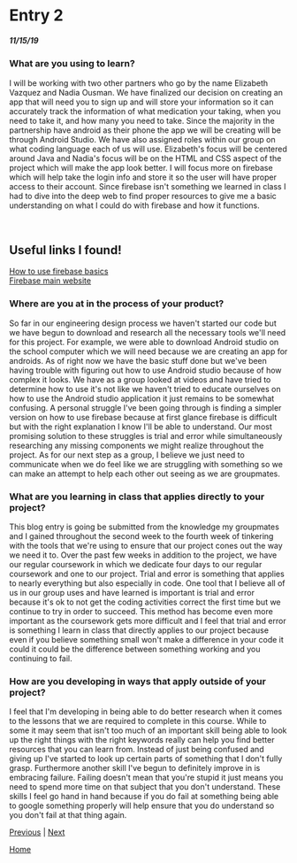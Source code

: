 # Entry 2
##### 11/15/19

<h3>What are you using to learn?</h3>
<!--Uses (and links to) multiple sources effectively, where applicable.-->

<p> I will be working with two other partners who go by the name Elizabeth Vazquez and Nadia Ousman.
We have finalized our decision on creating an app that will need you to sign up and will store your information so it can accurately track the information of what medication your taking, when you need to take it, and how many you need to take.
Since the majority in the partnership have android as their phone the app we will be creating will be through Android Studio.
We have also assigned roles within our group on what coding language each of us will use.
Elizabeth's focus will be centered around Java and Nadia's focus will be on the HTML and CSS aspect of the project which will make the app look better.
I will focus more on firebase which will help take the login info and store it so the user will have proper access to their account.
Since firebase isn't something we learned in class I had to dive into the deep web to find proper resources to give me a basic understanding on what I could do with firebase and how it functions.</p>

<br><h2>Useful links I found!</h2>
<a href="https://www.youtube.com/watch?v=9kRgVxULbag">How to use firebase basics</a>
<br><a href="https://firebase.google.com/docs/auth/web/password-auth">Firebase main website</a>












<h3>Where are you at in the process of your product? </h3>

<!--//Effectively considers current stage in EDP, plans for next stage.
Must state “engineering design process.”-->

<p> So far in our engineering design process we haven't started our code but we have begun to download and research all the necessary tools we'll need for this project.
For example, we were able to download Android studio on the school computer which we will need because we are creating an app for androids.
As of right now we have the basic stuff done but we've been having trouble with figuring out how to use Android studio because of how complex it looks.
We have as a group looked at videos and have tried to determine how to use it's not like we haven't tried to educate ourselves on how to use the Android studio application it just remains to be somewhat confusing.
A personal struggle I've been going through is finding a simpler version on how to use firebase because at first glance firebase is difficult but with the right explanation I know I'll be able to understand.
Our most promising solution to these struggles is trial and error while simultaneously researching any missing components we might realize throughout the project.
As for our next step as a group, I believe we just need to communicate when we do feel like we are struggling with something so we can make an attempt to help each other out seeing as we are groupmates.</p>





<h3>What are you learning in class that applies directly to your project?
</h3>
<!--
Displays knowledge gained that applies to this entry, where applicable.-->

<p>This blog entry is going be submitted from the knowledge my groupmates and I gained throughout the second week to the fourth week of tinkering with the tools that we're using to ensure that our project cones out the way we need it to.
Over the past few weeks in addition to the project, we have our regular coursework in which we dedicate four days to our regular coursework and one to our project.
Trial and error is something that applies to nearly everything but also especially in code.
One tool that I believe all of us in our group uses and have learned is important is trial and error because it's ok to not get the coding activities correct the first time but we continue to try in order to succeed.
This method has become even more important as the coursework gets more difficult and I feel that trial and error is something I learn in class that directly applies to our project because even if you believe something small won't make a difference in your code it could
it could be the difference between something working and you continuing to fail.

</p>







<h3>How are you developing in ways that apply outside of your project?</h3>

<!--Reflects on at least two skills developed since the previous entry.-->
<!--Must state “skill/skills.”-->

<p> I feel that I'm developing in being able to do better research when it comes to the lessons that we are required to complete in this course.
While to some it may seem that isn't too much of an important skill being able to look up the right things with the right keywords really can help you find better resources that you can learn from.
Instead of just being confused and giving up I've started to look up certain parts of something that I don't fully grasp.
Furthermore another skill I've begun to definitely improve in is embracing failure.
Failing doesn't mean that you're stupid it just means you need to spend more time on that subject that you don't understand.
These skills I feel go hand in hand because if you do fail at something being able to google something properly will help ensure that you do understand so you don't fail at that thing again.</p>


[Previous](entry01.md) | [Next](entry03.md)

[Home](../README.md)




